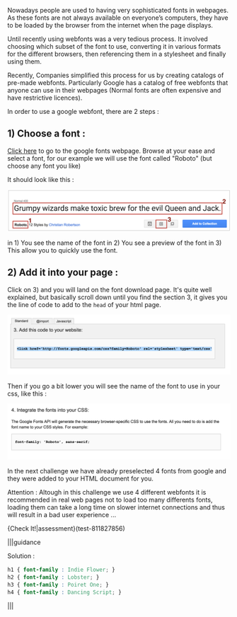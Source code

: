 Nowadays people are used to having very sophisticated fonts in webpages. As these fonts are not always available on everyone’s computers, they have to be loaded by the browser from the internet when the page displays.

Until recently using webfonts was a very tedious process. It involved choosing which subset of the font to use, converting it in various formats for the different browsers, then referencing them in a stylesheet and finally using them.

Recently, Companies simplified this process for us by creating catalogs of pre-made webfonts. Particularly Google has a catalog of free webfonts that anyone can use in their webpages (Normal fonts are often expensive and have restrictive licences).

In order to use a google webfont, there are 2 steps :

## 1) Choose a font : 

[Click here](https://www.google.com/fonts) to go to the google fonts webpage.
Browse at your ease and select a font, for our example we will use the font called "Roboto" (but choose any font you like)

It should look like this :

![](.guides/img/google-font-1.png)

in 1) You see the name of the font
in 2) You see a preview of the font
in 3) This allow you to quickly use the font.

## 2) Add it into your page :

Click on 3) and you will land on the font download page.
It's quite well explained, but basically scroll down until you find the section 3, it gives you the line of code to add to the `head` of your html page.

![](.guides/img/google-font-2.png)

Then if you go a bit lower you will see the name of the font to use in your css, like this :

![](.guides/img/google-font-3.png)

In the next challenge we have already preselected 4 fonts from google and they were added to your HTML document for you.

Attention : Altough in this challenge we use 4 different webfonts it is recommended in real web pages not to load too many differents fonts, loading them can take a long time on slower internet connections and thus will result in a bad user experience ...


{Check It!|assessment}(test-811827856)

|||guidance

Solution :

```css
h1 { font-family : Indie Flower; }
h2 { font-family : Lobster; }
h3 { font-family : Poiret One; }
h4 { font-family : Dancing Script; }
```

|||


